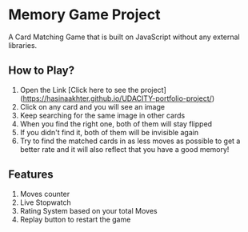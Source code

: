 # Memory Game Project

A Card Matching Game that is built on JavaScript without any external libraries.

##  How to Play?

1. Open the Link [Click here to see the project]
(https://hasinaakhter.github.io/UDACITY-portfolio-project/)
2. Click on any card and you will see an image
3. Keep searching for the same image in other cards
4. When you find the right one, both of them will stay flipped
5. If you didn't find it, both of them will be invisible again
6. Try to find the matched cards in as less moves as possible to get a better rate
and it will also reflect that you have a good memory!

## Features

1. Moves counter
2. Live Stopwatch
3. Rating System based on your total Moves
4. Replay button to restart the game




